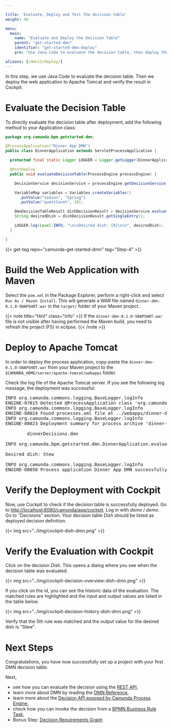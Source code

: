```yaml
---

title: 'Evaluate, Deploy and Test the decision table'
weight: 40

menu:
  main:
    name: "Evaluate and Deploy the Decision Table"
    parent: "get-started-dmn"
    identifier: "get-started-dmn-deploy"
    pre: "Use Java Code to evaluate the decision table, then deploy the web application to Apache Tomcat and verify the result in Cockpit."

aliases: [/dmn11/deploy/]
---
```


In this step, we use Java Code to evaluate the decision table. Then we deploy the web application to Apache Tomcat and verify the result in Cockpit.

# Evaluate the Decision Table

To directly evaluate the decision table after deployment, add the following method to your Application class:

```java
package org.camunda.bpm.getstarted.dmn;

@ProcessApplication("Dinner App DMN")
public class DinnerApplication extends ServletProcessApplication {

  protected final static Logger LOGGER = Logger.getLogger(DinnerApplication.class.getName());

  @PostDeploy
  public void evaluateDecisionTable(ProcessEngine processEngine) {

    DecisionService decisionService = processEngine.getDecisionService();

    VariableMap variables = Variables.createVariables()
      .putValue("season", "Spring")
      .putValue("guestCount", 10);

    DmnDecisionTableResult dishDecisionResult = decisionService.evaluateDecisionTableByKey("dish", variables);
    String desiredDish = dishDecisionResult.getSingleEntry();

    LOGGER.log(Level.INFO, "\n\nDesired dish: {0}\n\n", desiredDish);
  }

}
```

{{< get-tag repo="camunda-get-started-dmn" tag="Step-4" >}}

# Build the Web Application with Maven

Select the `pom.xml` in the Package Explorer, perform a right-click and select `Run As / Maven Install`. This will generate a WAR file named `dinner-dmn-0.1.0-SNAPSHOT.war` in the `target/` folder of your Maven project.

{{< note title="Hint" class="info" >}}
If the `dinner-dmn-0.1.0-SNAPSHOT.war` file is not visible after having performed the Maven build, you need to refresh the project (F5) in eclipse.
{{< /note >}}


# Deploy to Apache Tomcat

In order to deploy the process application, copy-paste the `dinner-dmn-0.1.0-SNAPSHOT.war` from your Maven project to the `$CAMUNDA_HOME/server/apache-tomcat/webapps` folder.

Check the log file of the Apache Tomcat server. If you see the following log message, the deployment was successful:

<pre class="console">
INFO org.camunda.commons.logging.BaseLogger.logInfo
ENGINE-07015 Detected @ProcessApplication class 'org.camunda.bpm.getstarted.dish.DishApplication'
INFO org.camunda.commons.logging.BaseLogger.logInfo
ENGINE-08024 Found processes.xml file at ../webapps/dinner-dmn-0.1.0-SNAPSHOT/WEB-INF/classes/META-INF/processes.xml
INFO org.camunda.commons.logging.BaseLogger.logInfo
ENGINE-08023 Deployment summary for process archive 'dinner-dmn':

        dinnerDecisions.dmn

INFO org.camunda.bpm.getstarted.dmn.DinnerApplication.evaluateDecisionTable 

Desired dish: Stew

INFO org.camunda.commons.logging.BaseLogger.logInfo
ENGINE-08050 Process application Dinner App DMN successfully deployed
</pre>


# Verify the Deployment with Cockpit

Now, use Cockpit to check if the decision table is successfully deployed. Go to [http://localhost:8080/camunda/app/cockpit](http://localhost:8080/camunda/app/cockpit). Log in with *demo / demo*. Go to "Decisions" section. Your decision table *Dish* should be listed as deployed decision definition.

{{< img src="../img/cockpit-dish-dmn.png" >}}


# Verify the Evaluation with Cockpit

Click on the decision *Dish*. This opens a dialog where you see when the decision table was evaluated.

{{< img src="../img/cockpit-decision-overview-dish-dmn.png" >}}

If you click on the id, you can see the historic data of the evaluation. The matched rules are highlighted and the input and output values are listed in the table below.

{{< img src="../img/cockpit-decision-history-dish-dmn.png" >}}

Verify that the 5th rule was matched and the output value for the desired dish is "Stew".

# Next Steps

Congratulations, you have now successfully set up a project with your first DMN decision table.

Next,

* see how you can evaluate the decision using the [REST API](https://docs.camunda.org/rest/camunda-bpm-platform/7.23/#tag/Decision-Definition/operation/evaluateDecisionByKey),
* learn more about DMN by reading the [DMN Reference](/manual/reference/dmn/),
* learn more about the [Decision API exposed by Camunda Process Engine](/manual/user-guide/process-engine/decisions/),
* check how you can invoke the decision from a [BPMN Business Rule Task](/manual/reference/bpmn20/tasks/business-rule-task/),
* Bonus Step: [Decision Requirements Graph](../drg) 
